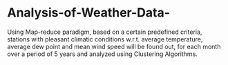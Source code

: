 # Analysis-of-Weather-Data-
Using Map-reduce paradigm, based on a certain predefined criteria, stations with pleasant climatic conditions w.r.t. average temperature, average dew point and mean wind speed will be found out, for each month over a period of 5 years and analyzed using Clustering Algorithms.
